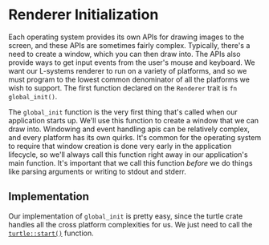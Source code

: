 # Renderer Initialization

Each operating system provides its own APIs for drawing images to the screen, and these APIs are sometimes fairly complex. Typically, there's a need to create a window, which you can then draw into. The APIs also provide ways to get input events from the user's mouse and keyboard. We want our L-systems renderer to run on a variety of platforms, and so we must program to the lowest common denominator of all the platforms we wish to support. The first function declared on the `Renderer` trait is `fn global_init()`.

The `global_init` function is the very first thing that's called when our application starts up. We'll use this function to create a window that we can draw into. Windowing and event handling apis can be relatively complex, and every platform has its own quirks. It's common for the operating system to require that window creation is done very early in the application lifecycle, so we'll always call this function right away in our application's main function. It's important that we call this function _before_ we do things like parsing arguments or writing to stdout and stderr.

## Implementation

Our implementation of `global_init` is pretty easy, since the turtle crate handles all the cross platform complexities for us. We just need to call the [`turtle::start()`](https://docs.rs/turtle/1.0.0-rc.2/turtle/fn.start.html) function.
